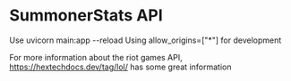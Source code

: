 # SummonerStats API
Use uvicorn main:app --reload
Using allow_origins=["*"] for development


For more information about the riot games API, https://hextechdocs.dev/tag/lol/ has some great information